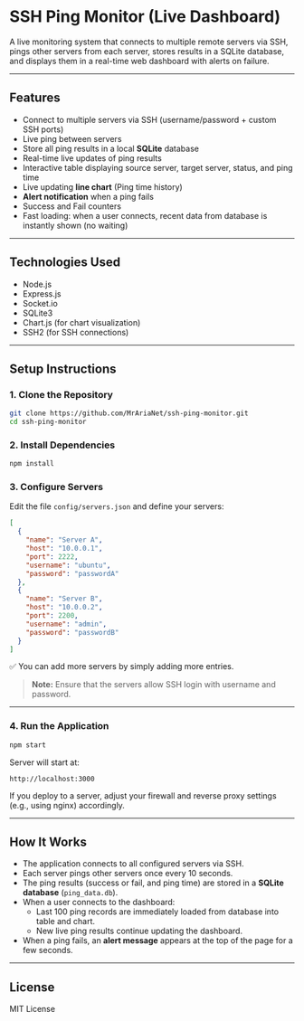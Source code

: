 # SSH Ping Monitor (Live Dashboard)

A live monitoring system that connects to multiple remote servers via SSH, pings other servers from each server, stores results in a SQLite database, and displays them in a real-time web dashboard with alerts on failure.

---

## Features

- Connect to multiple servers via SSH (username/password + custom SSH ports)
- Live ping between servers
- Store all ping results in a local **SQLite** database
- Real-time live updates of ping results
- Interactive table displaying source server, target server, status, and ping time
- Live updating **line chart** (Ping time history)
- **Alert notification** when a ping fails
- Success and Fail counters
- Fast loading: when a user connects, recent data from database is instantly shown (no waiting)

---

## Technologies Used

- Node.js
- Express.js
- Socket.io
- SQLite3
- Chart.js (for chart visualization)
- SSH2 (for SSH connections)

---

## Setup Instructions

### 1. Clone the Repository

```bash
git clone https://github.com/MrAriaNet/ssh-ping-monitor.git
cd ssh-ping-monitor
```

### 2. Install Dependencies

```bash
npm install
```

### 3. Configure Servers

Edit the file `config/servers.json` and define your servers:

```json
[
  {
    "name": "Server A",
    "host": "10.0.0.1",
    "port": 2222,
    "username": "ubuntu",
    "password": "passwordA"
  },
  {
    "name": "Server B",
    "host": "10.0.0.2",
    "port": 2200,
    "username": "admin",
    "password": "passwordB"
  }
]
```

✅ You can add more servers by simply adding more entries.

> **Note:** Ensure that the servers allow SSH login with username and password.

---

### 4. Run the Application

```bash
npm start
```

Server will start at:

```
http://localhost:3000
```

If you deploy to a server, adjust your firewall and reverse proxy settings (e.g., using nginx) accordingly.

---

## How It Works

- The application connects to all configured servers via SSH.
- Each server pings other servers once every 10 seconds.
- The ping results (success or fail, and ping time) are stored in a **SQLite database** (`ping_data.db`).
- When a user connects to the dashboard:
  - Last 100 ping records are immediately loaded from database into table and chart.
  - New live ping results continue updating the dashboard.
- When a ping fails, an **alert message** appears at the top of the page for a few seconds.

---

## License

MIT License
